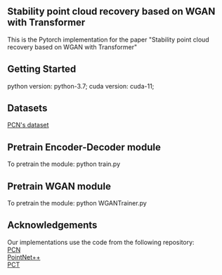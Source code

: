 ## Stability point cloud recovery based on WGAN with Transformer

This is the Pytorch implementation for the paper "Stability point cloud recovery based on WGAN with Transformer"

## Getting Started
python version: python-3.7;  cuda version: cuda-11;  

## Datasets
 [PCN's dataset](https://github.com/wentaoyuan/pcn)  
    
## Pretrain Encoder-Decoder module
To pretrain the module: python train.py  

## Pretrain WGAN module
To pretrain the module: python WGANTrainer.py  

## Acknowledgements 
Our implementations use the code from the following repository:  
[PCN](https://github.com/wentaoyuan/pcn)     
[PointNet++](https://github.com/charlesq34/pointnet2)   
[PCT](https://github.com/MenghaoGuo/PCT)
